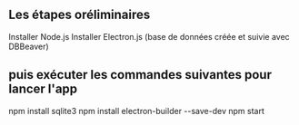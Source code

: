 ## Les étapes oréliminaires
Installer Node.js
Installer Electron.js
(base de données créée et suivie avec DBBeaver)

## puis exécuter les commandes suivantes pour lancer l'app

npm install sqlite3
npm install electron-builder --save-dev
npm start
